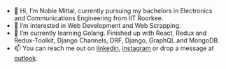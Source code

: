- 👋 Hi, I’m Noble Mittal, currently pursuing my bachelors in Electronics and Communications Engineering from IIT Roorkee.
- 👀 I’m interested in Web Development and Web Scrapping.
- 🌱 I’m currently learning Golang. Finished up with React, Redux and Redux-Toolkit, Django Channels, DRF, Django, GraphQL and MongoDB.
- 📫 You can reach me out on [linkedin](https://www.linkedin.com/in/noble-mittal-4b3a511a6/), [instagram](https://www.instagram.com/being_noble03/) or drop a message at [outlook](mailto:noblemittal@outlook.com).
